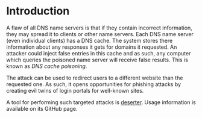 # Introduction

A flaw of all DNS name servers is that if they contain incorrect information, they may spread it to clients or other name servers. Each DNS name server (even individual clients) has a DNS cache. The system stores there information about any responses it gets for domains it requested. An attacker could inject false entries in this cache and as such, any computer which queries the poisoned name server will receive false results. This is known as *DNS cache poisoning*. 

The attack can be used to redirect users to a different website than the requested one. As such, it opens opportunities for phishing attacks by creating evil twins of login portals for well-known sites.

A tool for performing such targeted attacks is [deserter](https://github.com/cr0mll/deserter). Usage information is available on its GitHub page.